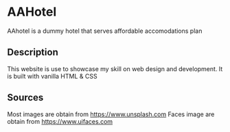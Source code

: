 # AAHotel

AAhotel is a dummy hotel that serves affordable accomodations plan

## Description

This website is use to showcase my skill on web design and development. It is built with vanilla HTML & CSS

## Sources

Most images are obtain from https://www.unsplash.com
Faces image are obtain from https://www.uifaces.com

